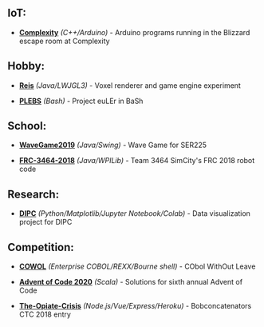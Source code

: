 ## IoT:
* [**Complexity**](https://github.com/mayhd3/Complexity) *(C++/Arduino)* - Arduino programs running in the Blizzard escape room at Complexity

## Hobby:
* [**Reis**](https://github.com/mayhd3/Reis) *(Java/LWJGL3)* - Voxel renderer and game engine experiment

* [**PLEBS**](https://github.com/mayhd3/PLEBS) *(Bash)* - Project euLEr in BaSh

## School:
* [**WaveGame2019**](https://github.com/mayhd3/WaveGame2019) *(Java/Swing)* - Wave Game for SER225

* [**FRC-3464-2018**](https://github.com/mayhd3/FRC-3464-2018) *(Java/WPILib)* - Team 3464 SimCity's FRC 2018 robot code

## Research:

* [**DIPC**](https://github.com/mayhd3/DIPC) *(Python/Matplotlib/Jupyter Notebook/Colab)* - Data visualization project for DIPC

## Competition:
* [**COWOL**](https://github.com/mayhd3/COWOL) *(Enterprise COBOL/REXX/Bourne shell)* - CObol WithOut Leave

* [**Advent of Code 2020**](https://github.com/mayhd3/Advent-of-Code-2020) *(Scala)* - Solutions for sixth annual Advent of Code
* [**The-Opiate-Crisis**](https://github.com/mayhd3/The-Opiate-Crisis) *(Node\.js/Vue/Express/Heroku)* - Bobconcatenators CTC 2018 entry
